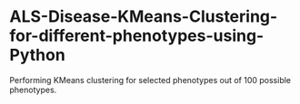 # ALS-Disease-KMeans-Clustering-for-different-phenotypes-using-Python
Performing KMeans clustering for selected phenotypes out of 100 possible phenotypes. 
